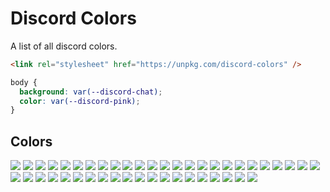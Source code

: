 # Discord Colors

A list of all discord colors.

```html
<link rel="stylesheet" href="https://unpkg.com/discord-colors" />
```

```css
body {
  background: var(--discord-chat);
  color: var(--discord-pink);
}
```

## Colors
<img src="images/old-discord.png" /> <img src="images/discord.png" /> <img src="images/online.png" /> <img src="images/dnd.png" /> <img src="images/idle.png" /> <img src="images/nitro.png" /> <img src="images/bravery.png" /> <img src="images/balance.png" /> <img src="images/brilliance.png" /> <img src="images/high.png" /> <img src="images/skin.png" /> <img src="images/white.png" /> <img src="images/client-grey.png" /> <img src="images/client-gray.png" /> <img src="images/chat.png" /> <img src="images/channels.png" /> <img src="images/servers.png" /> <img src="images/info.png" /> <img src="images/link.png" /> <img src="images/notice.png" /> <img src="images/streamer.png" /> <img src="images/spotify.png" /> <img src="images/hype-squad.png" /> <img src="images/cyan.png" /> <img src="images/dark-cyan.png" /> <img src="images/green.png" /> <img src="images/dark-green.png" /> <img src="images/blue.png" /> <img src="images/dark-blue.png" /> <img src="images/purple.png" /> <img src="images/dark-purple.png" /> <img src="images/pink.png" /> <img src="images/dark-pink.png" /> <img src="images/yellow.png" /> <img src="images/dark-yellow.png" /> <img src="images/red.png" /> <img src="images/dark-red.png" /> <img src="images/grey.png" /> <img src="images/dark-grey.png" /> <img src="images/blue-grey.png" /> <img src="images/dark-blue-grey.png" /> <img src="images/gray.png" /> <img src="images/dark-gray.png" /> <img src="images/blue-gray.png" /> <img src="images/dark-blue-gray.png" /> 